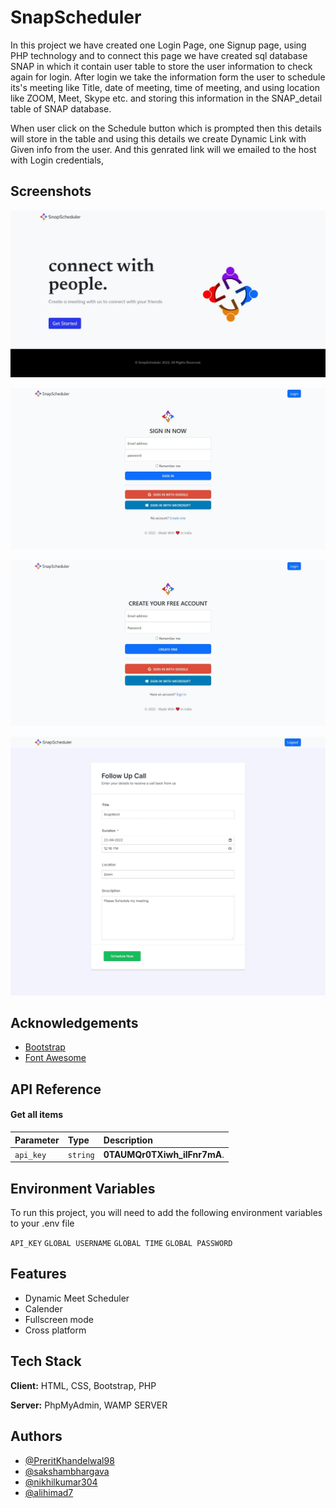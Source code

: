 # SnapScheduler

In this project we have created one Login Page, one Signup page, using PHP technology and to connect this page we have created sql database SNAP in which it contain user table to store the user information to check again for login. After login we take the information form the user to schedule its's meeting like Title, date of meeting, time of meeting, and using location like ZOOM, Meet, Skype etc. and storing this information in the SNAP_detail table of SNAP database.

When user click on the Schedule button which is prompted then this details will store in the table and using this details we create Dynamic Link with Given info from the user.
And this genrated link will we emailed to the host with Login credentials,     


## Screenshots

![homepage](https://raw.githubusercontent.com/sakshambhargava/snapscheduler/main/img/homepage.jpg)

![signin](https://raw.githubusercontent.com/sakshambhargava/snapscheduler/main/img/signin.jpg)

![signup](https://raw.githubusercontent.com/sakshambhargava/snapscheduler/main/img/signup.jpg)

![scheduler](https://raw.githubusercontent.com/sakshambhargava/snapscheduler/main/img/scheduler.jpg)
## Acknowledgements

 - [Bootstrap](https://getbootstrap.com/)
 - [Font Awesome](https://fontawesome.com/)



## API Reference

#### Get all items



| Parameter | Type     | Description                |
| :-------- | :------- | :------------------------- |
| `api_key` | `string` | **0TAUMQr0TXiwh_ilFnr7mA**. |



## Environment Variables

To run this project, you will need to add the following environment variables to your .env file

`API_KEY`
`GLOBAL USERNAME` `GLOBAL TIME` `GLOBAL PASSWORD`



## Features

- Dynamic Meet Scheduler
- Calender
- Fullscreen mode
- Cross platform


## Tech Stack

**Client:** HTML, CSS, Bootstrap, PHP

**Server:** PhpMyAdmin, WAMP SERVER


## Authors

- [@PreritKhandelwal98](https://www.github.com/PreritKhandelwal98)
- [@sakshambhargava](https://www.github.com/sakshambhargava)
- [@nikhilkumar304](https://github.com/nikhilkumar304)
- [@alihimad7](https://twitter.com/alihimad7)


